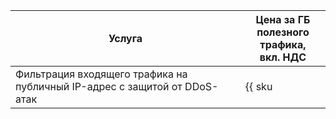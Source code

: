 | Услуга | Цена за ГБ<br>полезного трафика,<br>вкл. НДС |
| --- | --- |
| Фильтрация входящего трафика на публичный IP-адрес с защитой от DDoS-атак | {{ sku|KZT|network.ingress.inet.antiddos.qrator|string }} |

